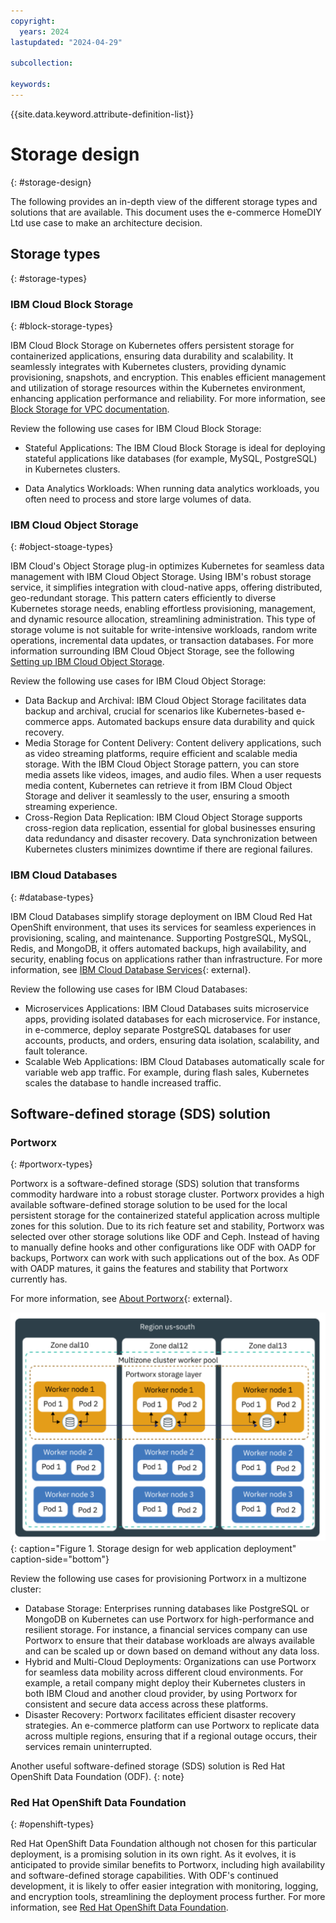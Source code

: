 ```yaml
---
copyright:
  years: 2024
lastupdated: "2024-04-29"

subcollection: 

keywords:
---
```

{{site.data.keyword.attribute-definition-list}}

# Storage design
{: #storage-design}

The following provides an in-depth view of the different storage types and solutions that are available. This document uses the e-commerce HomeDIY Ltd use case to make an architecture decision.

## Storage types
{: #storage-types}


### IBM Cloud Block Storage
{: #block-storage-types}

IBM Cloud Block Storage on Kubernetes offers persistent storage for containerized applications, ensuring data durability and scalability. It seamlessly integrates with Kubernetes clusters, providing dynamic provisioning, snapshots, and encryption. This enables efficient management and utilization of storage resources within the Kubernetes environment, enhancing application performance and reliability. For more information, see [Block Storage for VPC documentation](/docs/openshift?topic=openshift-vpc-block).

Review the following use cases for IBM Cloud Block Storage: 

* Stateful Applications: The IBM Cloud Block Storage is ideal for deploying stateful applications like databases (for example, MySQL, PostgreSQL) in Kubernetes clusters.

* Data Analytics Workloads: When running data analytics workloads, you often need to process and store large volumes of data.

### IBM Cloud Object Storage
{: #object-stoage-types}

IBM Cloud's Object Storage plug-in optimizes Kubernetes for seamless data management with IBM Cloud Object Storage. Using IBM's robust storage service, it simplifies integration with cloud-native apps, offering distributed, geo-redundant storage. This pattern caters efficiently to diverse Kubernetes storage needs, enabling effortless provisioning, management, and dynamic resource allocation, streamlining administration. This type of storage volume is not suitable for write-intensive workloads, random write operations, incremental data updates, or transaction databases. For more information surrounding IBM Cloud Object Storage, see the following [Setting up IBM Cloud Object Storage](/docs/openshift?topic=openshift-storage-cos-understand).

Review the following use cases for IBM Cloud Object Storage: 

* Data Backup and Archival: IBM Cloud Object Storage facilitates data backup and archival, crucial for scenarios like Kubernetes-based e-commerce apps. Automated backups ensure data durability and quick recovery.
* Media Storage for Content Delivery: Content delivery applications, such as video streaming platforms, require efficient and scalable media storage. With the IBM Cloud Object Storage pattern, you can store media assets like videos, images, and audio files. When a user requests media content, Kubernetes can retrieve it from IBM Cloud Object Storage and deliver it seamlessly to the user, ensuring a smooth streaming experience.
* Cross-Region Data Replication: IBM Cloud Object Storage supports cross-region data replication, essential for global businesses ensuring data redundancy and disaster recovery. Data synchronization between Kubernetes clusters minimizes downtime if there are regional failures.

### IBM Cloud Databases
{: #database-types}

IBM Cloud Databases simplify storage deployment on IBM Cloud Red Hat OpenShift environment, that uses its services for seamless experiences in provisioning, scaling, and maintenance. Supporting PostgreSQL, MySQL, Redis, and MongoDB, it offers automated backups, high availability, and security, enabling focus on applications rather than infrastructure. For more information, see [IBM Cloud Database Services](https://www.ibm.com/cloud/databases){: external}.

Review the following use cases for IBM Cloud Databases:

* Microservices Applications: IBM Cloud Databases suits microservice apps, providing isolated databases for each microservice. For instance, in e-commerce, deploy separate PostgreSQL databases for user accounts, products, and orders, ensuring data isolation, scalability, and fault tolerance.
* Scalable Web Applications:  IBM Cloud Databases automatically scale for variable web app traffic. For example, during flash sales, Kubernetes scales the database to handle increased traffic.

## Software-defined storage (SDS) solution

### Portworx
{: #portworx-types}

Portworx is a software-defined storage (SDS) solution that transforms commodity hardware into a robust storage cluster. Portworx provides a high available software-defined storage solution to be used for the local persistent storage for the containerized stateful application across multiple zones for this solution. Due to its rich feature set and stability, Portworx was selected over other storage solutions like ODF and Ceph. Instead of having to manually define hooks and other configurations like ODF with OADP for backups, Portworx can work with such applications out of the box. As ODF with OADP matures, it gains the features and stability that Portworx currently has.

For more information, see [About Portworx](/docs/openshift?topic=openshift-storage_portworx_about){: external}.

![A diagram of a workflow Description automatically generated](image/Merged_Reference_OpenShift-storage.drawio.svg){: caption="Figure 1. Storage design for web application deployment" caption-side="bottom"}

Review the following use cases for provisioning Portworx in a multizone cluster:

* Database Storage: Enterprises running databases like PostgreSQL or MongoDB on Kubernetes can use Portworx for high-performance and resilient storage. For instance, a financial services company can use Portworx to ensure that their database workloads are always available and can be scaled up or down based on demand without any data loss.
* Hybrid and Multi-Cloud Deployments: Organizations can use Portworx for seamless data mobility across different cloud environments. For example, a retail company might deploy their Kubernetes clusters in both IBM Cloud and another cloud provider, by using Portworx for consistent and secure data access across these platforms.
* Disaster Recovery: Portworx facilitates efficient disaster recovery strategies. An e-commerce platform can use Portworx to replicate data across multiple regions, ensuring that if a regional outage occurs, their services remain uninterrupted.

Another useful software-defined storage (SDS) solution is Red Hat OpenShift Data Foundation (ODF).
{: note}

### Red Hat OpenShift Data Foundation
{: #openshift-types}

Red Hat OpenShift Data Foundation although not chosen for this particular deployment, is a promising solution in its own right. As it evolves, it is anticipated to provide similar benefits to Portworx, including high availability and software-defined storage capabilities. With ODF's continued development, it is likely to offer easier integration with monitoring, logging, and encryption tools, streamlining the deployment process further. For more information, see [Red Hat OpenShift Data Foundation](/docs/openshift?topic=openshift-ocs-storage-prep).
